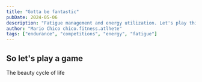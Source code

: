 ```yaml
---
title: "Gotta be fantastic"
pubDate: 2024-05-06
description: "Fatigue management and energy utilization. Let's play this game"
author: "Mario Chico chico.fitness.atlhete"
tags: ["endurance", "competitions", "energy", "fatigue"]
---
```



## So let's play a game

The beauty cycle of life